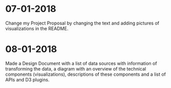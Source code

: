 # 07-01-2018
Change my Project Proposal by changing the text and adding pictures of visualizations in the README.
# 08-01-2018
Made a Design Document with a list of data sources with information of transforming the data, a diagram with an overview of the technical components (visualizations), descriptions of these components and a list of APIs and D3 plugins.

